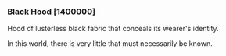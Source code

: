 ### Black Hood [1400000]

Hood of lusterless black fabric that conceals its wearer's identity.

In this world, there is very little that must necessarily be known.